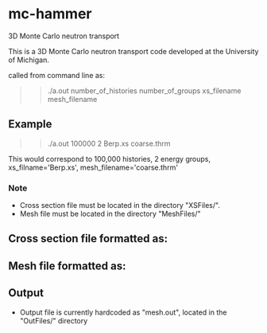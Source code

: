 # mc-hammer
3D Monte Carlo neutron transport

This is a 3D Monte Carlo neutron transport code developed at the University of Michigan.

called from command line as:
>> ./a.out number_of_histories number_of_groups xs_filename mesh_filename

## Example
>> ./a.out 100000 2 Berp.xs coarse.thrm

This would correspond to 100,000 histories, 2 energy groups, xs_filname='Berp.xs', mesh_filename='coarse.thrm'

### Note
*   Cross section file must be located in the directory "XSFiles/".
*   Mesh file must be located in the directory "MeshFiles/"

## Cross section file formatted as:

## Mesh file formatted as:

## Output
*  Output file is currently hardcoded as "mesh.out", located in the "OutFiles/" directory

